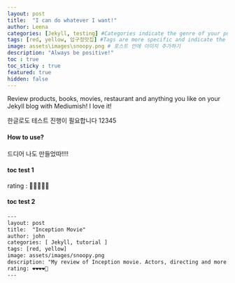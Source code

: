 ```yaml
---
layout: post
title:  "I can do whatever I want!"
author: Leena
categories: [Jekyll, testing] #Categories indicate the genre of your post
tags: [red, yellow, 압구정맛집] #Tags are more specific and indicate the specific topic your post seeks to cover.
image: assets\images\snoopy.png # 포스트 안에 이미지 추가하기
description: "Always be positive!"
toc : true
toc_sticky : true
featured: true
hidden: false
---
```


Review products, books, movies, restaurant and anything you like on your Jekyll blog with Mediumish! I love it!

한글로도 테스트 진행이 필요합니다 12345

#### How to use?

드디어 나도 만들었따!!!!

#### toc test 1

rating : 💛💛💛💛🤍


#### toc test 2




```html
---
layout: post
title:  "Inception Movie"
author: john
categories: [ Jekyll, tutorial ]
tags: [red, yellow]
image: assets/images/snoopy.png
description: "My review of Inception movie. Actors, directing and more."
rating: ❤❤❤❤🤍
---
```
